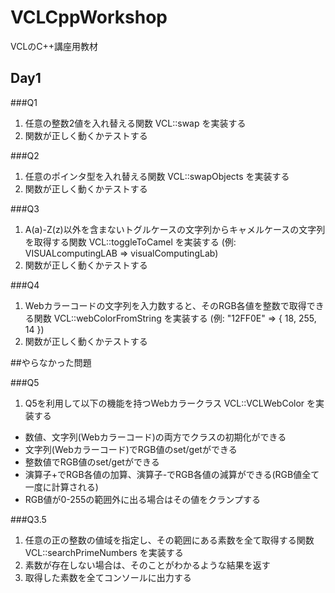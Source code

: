 VCLCppWorkshop
==============

VCLのC++講座用教材

Day1
--------------
###Q1
1. 任意の整数2値を入れ替える関数 VCL::swap を実装する
2. 関数が正しく動くかテストする

###Q2
1. 任意のポインタ型を入れ替える関数 VCL::swapObjects を実装する
2. 関数が正しく動くかテストする

###Q3
1. A(a)-Z(z)以外を含まないトグルケースの文字列からキャメルケースの文字列を取得する関数 VCL::toggleToCamel を実装する 
   (例: VISUALcomputingLAB => visualComputingLab)
2. 関数が正しく動くかテストする

###Q4
1. Webカラーコードの文字列を入力数すると、そのRGB各値を整数で取得できる関数 VCL::webColorFromString を実装する
   (例: "12FF0E" => { 18, 255, 14 })
2. 関数が正しく動くかテストする

##やらなかった問題

###Q5
1. Q5を利用して以下の機能を持つWebカラークラス VCL::VCLWebColor を実装する

* 数値、文字列(Webカラーコード)の両方でクラスの初期化ができる
* 文字列(Webカラーコード)でRGB値のset/getができる
* 整数値でRGB値のset/getができる
* 演算子+でRGB各値の加算、演算子-でRGB各値の減算ができる(RGB値全て一度に計算される)
* RGB値が0-255の範囲外に出る場合はその値をクランプする

###Q3.5
1. 任意の正の整数の値域を指定し、その範囲にある素数を全て取得する関数 VCL::searchPrimeNumbers を実装する
2. 素数が存在しない場合は、そのことがわかるような結果を返す
3. 取得した素数を全てコンソールに出力する



